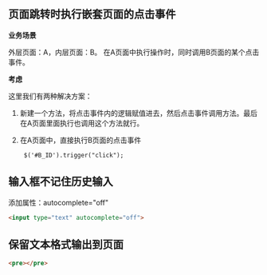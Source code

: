 ## 页面跳转时执行嵌套页面的点击事件

**业务场景**

外层页面：A，内层页面：B。
在A页面中执行操作时，同时调用B页面的某个点击事件。

**考虑**

这里我们有两种解决方案：

1. 新建一个方法，将点击事件内的逻辑赋值进去，然后点击事件调用方法。最后在A页面里面执行也调用这个方法就行。

2. 在A页面中，直接执行B页面的点击事件

   ```javasc
    $('#B_ID').trigger("click");
   ```



## 输入框不记住历史输入

添加属性：autocomplete="off"

```html
<input type="text" autocomplete="off"> 
```

## 保留文本格式输出到页面

```html
<pre></pre>
```



